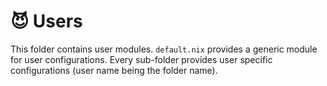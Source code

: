 # 😈 Users

This folder contains user modules. `default.nix` provides a generic module for user configurations. Every sub-folder provides user specific configurations (user name being the folder name).
